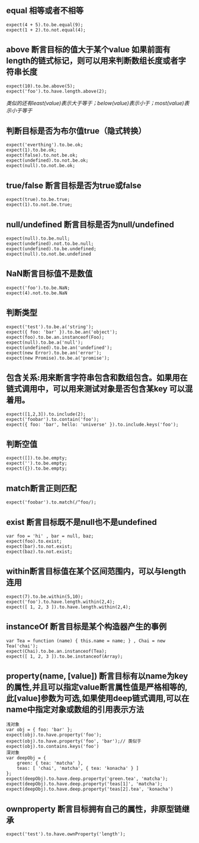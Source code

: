 ## equal 相等或者不相等
    expect(4 + 5).to.be.equal(9);
    expect(1 + 2).to.not.equal(4);

## above 断言目标的值大于某个value 如果前面有length的链式标记，则可以用来判断数组长度或者字符串长度
    expect(10).to.be.above(5);
    expect('foo').to.have.length.above(2);
*类似的还有least(value)表示大于等于；below(value)表示小于；most(value)表示小于等于*

## 判断目标是否为布尔值true（隐式转换）
    expect('everthing').to.be.ok;
    expect(1).to.be.ok;  
    expect(false).to.not.be.ok;
    expect(undefined).to.not.be.ok;  
    expect(null).to.not.be.ok; 

## true/false 断言目标是否为true或false
    expect(true).to.be.true;  
    expect(1).to.not.be.true;

## null/undefined 断言目标是否为null/undefined
    expect(null).to.be.null;  
    expect(undefined).not.to.be.null;
    expect(undefined).to.be.undefined;  
    expect(null).to.not.be.undefined

## NaN断言目标值不是数值
    expect('foo').to.be.NaN;
    expect(4).not.to.be.NaN

## 判断类型
    expect('test').to.be.a('string');
    expect({ foo: 'bar' }).to.be.an('object');
    expect(foo).to.be.an.instanceof(Foo);
    expect(null).to.be.a('null');  
    expect(undefined).to.be.an('undefined');
    expect(new Error).to.be.an('error');
    expect(new Promise).to.be.a('promise');

## 包含关系:用来断言字符串包含和数组包含。如果用在链式调用中，可以用来测试对象是否包含某key 可以混着用。
    expect([1,2,3]).to.include(2);
    expect('foobar').to.contain('foo');
    expect({ foo: 'bar', hello: 'universe' }).to.include.keys('foo');

## 判断空值
    expect([]).to.be.empty;
    expect('').to.be.empty;
    expect({}).to.be.empty;

## match断言正则匹配
    expect('foobar').to.match(/^foo/);

## exist 断言目标既不是null也不是undefined
    var foo = 'hi' , bar = null, baz;
    expect(foo).to.exist;  
    expect(bar).to.not.exist;  
    expect(baz).to.not.exist;

## within断言目标值在某个区间范围内，可以与length连用
    expect(7).to.be.within(5,10);  
    expect('foo').to.have.length.within(2,4);  
    expect([ 1, 2, 3 ]).to.have.length.within(2,4);

## instanceOf 断言目标是某个构造器产生的事例
    var Tea = function (name) { this.name = name; } , Chai = new Tea('chai');
    expect(Chai).to.be.an.instanceof(Tea);  
    expect([ 1, 2, 3 ]).to.be.instanceof(Array);

## property(name, [value])  断言目标有以name为key的属性,并且可以指定value断言属性值是严格相等的,此[value]参数为可选,如果使用deep链式调用,可以在name中指定对象或数组的引用表示方法
    浅对象
    var obj = { foo: 'bar' };  
    expect(obj).to.have.property('foo');  
    expect(obj).to.have.property('foo', 'bar');// 类似于expect(obj).to.contains.keys('foo')
    深对象
    var deepObj = {  
        green: { tea: 'matcha' },
        teas: [ 'chai', 'matcha', { tea: 'konacha' } ]
    };
    expect(deepObj).to.have.deep.property('green.tea', 'matcha');  
    expect(deepObj).to.have.deep.property('teas[1]', 'matcha');  
    expect(deepObj).to.have.deep.property('teas[2].tea', 'konacha')

## ownproperty 断言目标拥有自己的属性，非原型链继承
    expect('test').to.have.ownProperty('length');
